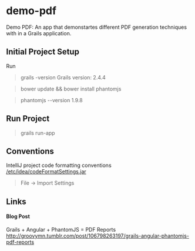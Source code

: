 demo-pdf
==========
Demo PDF: An app that demonstartes different PDF generation techniques with in a Grails application.

Initial Project Setup
-----------
Run

> grails -version
Grails version: 2.4.4

> bower update && bower install phantomjs

> phantomjs --version
1.9.8

Run Project
-----------
> grails run-app

Conventions
-----------
IntelliJ project code formatting conventions 
[/etc/idea/codeFormatSettings.jar](http://github.com/objectpartners/first-step/blob/master/etc/idea/codeFormatSettings.jar)
> File -> Import Settings

Links
-----
#### Blog Post ####
Grails + Angular + PhantomJS = PDF Reports
<http://groovymn.tumblr.com/post/106798263197/grails-angular-phantomjs-pdf-reports>

